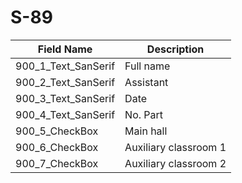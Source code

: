 # S-89

| Field Name          | Description           |
| ------------------- | --------------------- |
| 900_1_Text_SanSerif | Full name             |
| 900_2_Text_SanSerif | Assistant             |
| 900_3_Text_SanSerif | Date                  |
| 900_4_Text_SanSerif | No. Part              |
| 900_5_CheckBox      | Main hall             |
| 900_6_CheckBox      | Auxiliary classroom 1 |
| 900_7_CheckBox      | Auxiliary classroom 2 |